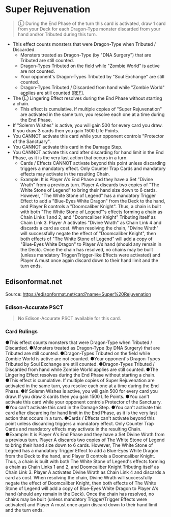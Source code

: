 # Super Rejuvenation

> Ⓛ During the End Phase of the turn this card is activated, draw 1 card from your Deck for each Dragon-Type monster discarded from your hand and/or Tributed during this turn.

*   This effect counts monsters that were Dragon-Type when Tributed / Discarded.
    *   Monsters treated as Dragon-Type (by "DNA Surgery") that are Tributed are still counted.
    *   Dragon-Types Tributed on the field while "Zombie World" is active are not counted.
    *   Your opponent's Dragon-Types Tributed by "Soul Exchange" are still counted.
    *   Dragon-Types Tributed / Discarded from hand while "Zombie World" applies are still counted \[[REF](https://www.pojo.biz/board/showthread.php?t=767781)\].
*   The Ⓛ Lingering Effect resolves during the End Phase without starting a chain.
    *   This effect is cumulative. If multiple copies of "Super Rejuvenation" are activated in the same turn, you resolve each one at a time during the End Phase.
*   If "Solemn Wishes" is active, you will gain 500 for every card you draw. If you draw 3 cards then you gain 1500 Life Points.
*   You CANNOT activate this card while your opponent controls "Protector of the Sanctuary".
*   You CANNOT activate this card in the Damage Step.
*   You CANNOT activate this card after discarding for hand limit in the End Phase, as it is the very last action that occurs in a turn.
    *   Cards / Effects CANNOT activate beyond this point unless discarding triggers a mandatory effect. Only Counter Trap Cards and mandatory effects may activate in the resulting Chain.
    *   Example: It is Player A's End Phase and they have a Set "Divine Wrath" from a previous turn. Player A discards two copies of "The White Stone of Legend" to bring their hand size down to 6 cards. However, "The White Stone of Legend" has a mandatory Trigger Effect to add a "Blue-Eyes White Dragon" from the Deck to the hand, and Player B controls a "Doomcaliber Knight". Thus, a chain is built with both "The White Stone of Legend"'s effects forming a chain as Chain Links 1 and 2, and "Doomcaliber Knight" Tributing itself as Chain Link 3. Player A activates "Divine Wrath" as Chain Link 4 and discards a card as cost. When resolving the chain, "Divine Wrath" will successfully negate the effect of "Doomcaliber Knight", then both effects of "The White Stone of Legend" will add a copy of "Blue-Eyes White Dragon" to Player A's hand (should any remain in the Deck). Once the chain has resolved, no chains may be built (unless mandatory Trigger/Trigger-like Effects were activated) and Player A must once again discard down to their hand limit and the turn ends.

## Edisonformat.net

Source: https://edisonformat.net/card?name=Super%20Rejuvenation

### Edison-Accurate PSCT

> No Edison-Accurate PSCT available for this card.

### Card Rulings

●This effect counts monsters that were Dragon-Type when Tributed / Discarded.
●Monsters treated as Dragon-Type (by DNA Surgery) that are Tributed are still counted.
●Dragon-Types Tributed on the field while Zombie World is active are not counted.
●Your opponent's Dragon-Types Tributed by Soul Exchange are still counted.
●Dragon-Types Tributed / Discarded from hand while Zombie World applies are still counted.
●The Lingering Effect resolves during the End Phase without starting a chain.
●This effect is cumulative. If multiple copies of Super Rejuvenation are activated in the same turn, you resolve each one at a time during the End Phase.
●If Solemn Wishes is active, you will gain 500 for every card you draw. If you draw 3 cards then you gain 1500 Life Points.
●You can't activate this card while your opponent controls Protector of the Sanctuary.
●You can't activate this card in the Damage Step.
●You can't activate this card after discarding for hand limit in the End Phase, as it is the very last action that occurs in a turn.
●Cards / Effects can't activate beyond this point unless discarding triggers a mandatory effect. Only Counter Trap Cards and mandatory effects may activate in the resulting Chain.
●Example: It is Player A's End Phase and they have a Set Divine Wrath from a  previous turn. Player A discards two copies of The White Stone of Legend to bring their hand size down to 6 cards. However, The White Stone of Legend has a mandatory Trigger Effect to add a Blue-Eyes White Dragon from the Deck to the hand, and Player B controls a Doomcaliber Knight. Thus, a chain is built with both The White Stone of Legend's effects forming a chain as Chain Links 1 and 2, and Doomcaliber Knight Tributing itself as Chain Link 3. Player A activates Divine Wrath as Chain Link 4 and discards a card as cost. When resolving the chain, Divine Wrath will successfully negate the effect of Doomcaliber Knight, then both effects of The White Stone of Legend will add a copy of Blue-Eyes White Dragon to Player A's hand (should any remain in the Deck). Once the chain has resolved, no chains may be built (unless mandatory Trigger/Trigger Effects were activated) and Player A must once again discard down to their hand limit and the turn ends.
            